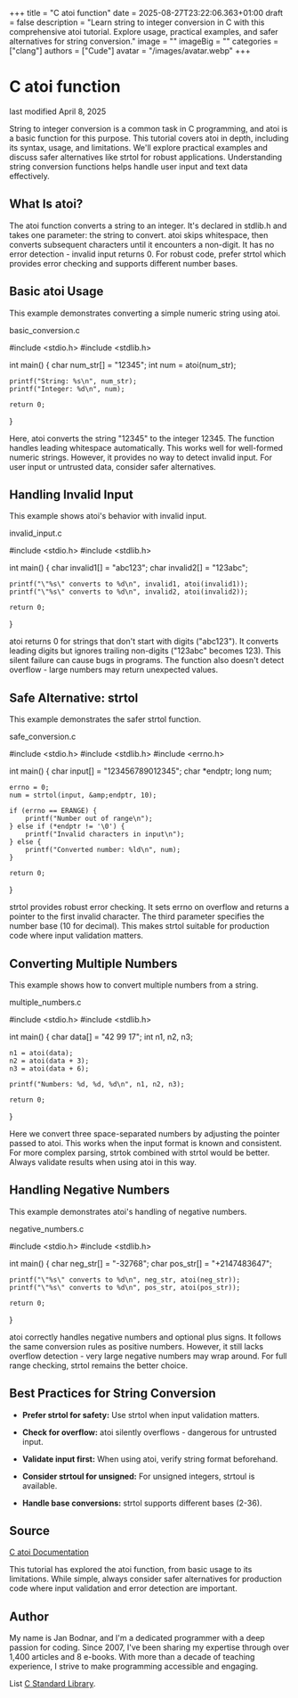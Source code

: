 +++
title = "C atoi function"
date = 2025-08-27T23:22:06.363+01:00
draft = false
description = "Learn string to integer conversion in C with this
comprehensive atoi tutorial. Explore usage, practical examples, and safer
alternatives for string conversion."
image = ""
imageBig = ""
categories = ["clang"]
authors = ["Cude"]
avatar = "/images/avatar.webp"
+++

# C atoi function

last modified April 8, 2025

String to integer conversion is a common task in C programming, and atoi is a
basic function for this purpose. This tutorial covers atoi in depth,
including its syntax, usage, and limitations. We'll explore practical examples
and discuss safer alternatives like strtol for robust applications.
Understanding string conversion functions helps handle user input and text data
effectively.

## What Is atoi?

The atoi function converts a string to an integer. It's declared in
stdlib.h and takes one parameter: the string to convert.
atoi skips whitespace, then converts subsequent characters until
it encounters a non-digit. It has no error detection - invalid input returns 0.
For robust code, prefer strtol which provides error checking and
supports different number bases.

## Basic atoi Usage

This example demonstrates converting a simple numeric string using
atoi.

basic_conversion.c
  

#include &lt;stdio.h&gt;
#include &lt;stdlib.h&gt;

int main() {
    char num_str[] = "12345";
    int num = atoi(num_str);

    printf("String: %s\n", num_str);
    printf("Integer: %d\n", num);

    return 0;
}

Here, atoi converts the string "12345" to the integer 12345.
The function handles leading whitespace automatically. This works well for
well-formed numeric strings. However, it provides no way to detect invalid
input. For user input or untrusted data, consider safer alternatives.

## Handling Invalid Input

This example shows atoi's behavior with invalid input.

invalid_input.c
  

#include &lt;stdio.h&gt;
#include &lt;stdlib.h&gt;

int main() {
    char invalid1[] = "abc123";
    char invalid2[] = "123abc";
    
    printf("\"%s\" converts to %d\n", invalid1, atoi(invalid1));
    printf("\"%s\" converts to %d\n", invalid2, atoi(invalid2));

    return 0;
}

atoi returns 0 for strings that don't start with digits ("abc123").
It converts leading digits but ignores trailing non-digits ("123abc" becomes 123).
This silent failure can cause bugs in programs. The function also doesn't detect
overflow - large numbers may return unexpected values.

## Safe Alternative: strtol

This example demonstrates the safer strtol function.

safe_conversion.c
  

#include &lt;stdio.h&gt;
#include &lt;stdlib.h&gt;
#include &lt;errno.h&gt;

int main() {
    char input[] = "123456789012345";
    char *endptr;
    long num;
    
    errno = 0;
    num = strtol(input, &amp;endptr, 10);
    
    if (errno == ERANGE) {
        printf("Number out of range\n");
    } else if (*endptr != '\0') {
        printf("Invalid characters in input\n");
    } else {
        printf("Converted number: %ld\n", num);
    }

    return 0;
}

strtol provides robust error checking. It sets errno on
overflow and returns a pointer to the first invalid character. The third parameter
specifies the number base (10 for decimal). This makes strtol
suitable for production code where input validation matters.

## Converting Multiple Numbers

This example shows how to convert multiple numbers from a string.

multiple_numbers.c
  

#include &lt;stdio.h&gt;
#include &lt;stdlib.h&gt;

int main() {
    char data[] = "42 99 17";
    int n1, n2, n3;
    
    n1 = atoi(data);
    n2 = atoi(data + 3);
    n3 = atoi(data + 6);
    
    printf("Numbers: %d, %d, %d\n", n1, n2, n3);

    return 0;
}

Here we convert three space-separated numbers by adjusting the pointer passed to
atoi. This works when the input format is known and consistent.
For more complex parsing, strtok combined with strtol
would be better. Always validate results when using atoi in this
way.

## Handling Negative Numbers

This example demonstrates atoi's handling of negative numbers.

negative_numbers.c
  

#include &lt;stdio.h&gt;
#include &lt;stdlib.h&gt;

int main() {
    char neg_str[] = "-32768";
    char pos_str[] = "+2147483647";
    
    printf("\"%s\" converts to %d\n", neg_str, atoi(neg_str));
    printf("\"%s\" converts to %d\n", pos_str, atoi(pos_str));

    return 0;
}

atoi correctly handles negative numbers and optional plus signs.
It follows the same conversion rules as positive numbers. However, it still
lacks overflow detection - very large negative numbers may wrap around.
For full range checking, strtol remains the better choice.

## Best Practices for String Conversion

- **Prefer strtol for safety:** Use strtol when input validation matters.

- **Check for overflow:** atoi silently overflows - dangerous for untrusted input.

- **Validate input first:** When using atoi, verify string format beforehand.

- **Consider strtoul for unsigned:** For unsigned integers, strtoul is available.

- **Handle base conversions:** strtol supports different bases (2-36).

## Source

[C atoi Documentation](https://en.cppreference.com/w/c/string/byte/atoi)

This tutorial has explored the atoi function, from basic usage to
its limitations. While simple, always consider safer alternatives for production
code where input validation and error detection are important.

## Author

My name is Jan Bodnar, and I'm a dedicated programmer with a deep passion for
coding. Since 2007, I've been sharing my expertise through over 1,400 articles
and 8 e-books. With more than a decade of teaching experience, I strive to make
programming accessible and engaging.

List [C Standard Library](/all/#clang-std).